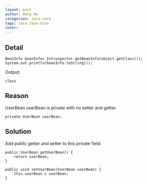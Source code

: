 ```yaml
---
layout: post
author: Hang Hu
categories: java-core
tags: Java Java-Core 
cover: 
---
```


## Detail

```
BeanInfo beanInfo= Introspector.getBeanInfo(object.getClass());
System.out.println(beanInfo.toString());
```

Output:

```
class
```

## Reason

UserBean userBean is private with no setter and getter.

```
private UserBean userBean;
```

## Solution

Add public getter and setter to this private field.

```
public UserBean getUserBean() {
    return userBean;
}

public void setUserBean(UserBean userBean) {
    this.userBean = userBean;
}
```
